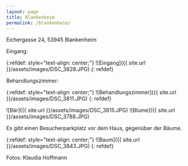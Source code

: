 ```yaml
---
layout: page
title: Blankenheim
permalink: /blankenheim/
---
```


Eichergasse 24, 53945 Blankenheim


Eingang:

{:refdef: style="text-align: center;"}
![Eingang]({{ site.url }}/assets/images/DSC_3828.JPG)
{: refdef}

Behandlungszimmer:

{:refdef: style="text-align: center;"}
![Behandlungszimmer]({{ site.url }}/assets/images/DSC_3811.JPG)
{: refdef}

![Bär]({{ site.url }}/assets/images/DSC_3815.JPG)
![Blume]({{ site.url }}/assets/images/DSC_3788.JPG)

Es gibt einen Besucherparkplatz vor dem Haus, gegenüber der Bäume.

{:refdef: style="text-align: center;"}
![Baum]({{ site.url }}/assets/images/DSC_3843.JPG)
{: refdef}




Fotos: Klaudia Hoffmann
